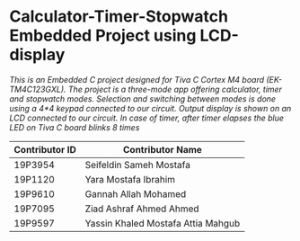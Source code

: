 # Calculator-Timer-Stopwatch Embedded Project using LCD-display #
_This is an Embedded C project designed for Tiva C Cortex M4 board (EK-TM4C123GXL). The project is a three-mode app offering calculator, timer and stopwatch modes. Selection and switching between modes is done using a 4*4 keypad connected to our circuit. Output display is shown on an LCD connected to our circuit. In case of timer, after timer elapses the blue LED on Tiva C board blinks 8 times_

Contributor ID | Contributor Name 
------------- | -------------
19P3954 | Seifeldin Sameh Mostafa
19P1120  | Yara Mostafa Ibrahim
19P9610 | Gannah Allah Mohamed
19P7095  | Ziad Ashraf Ahmed Ahmed
19P9597  | Yassin Khaled Mostafa Attia Mahgub




 
